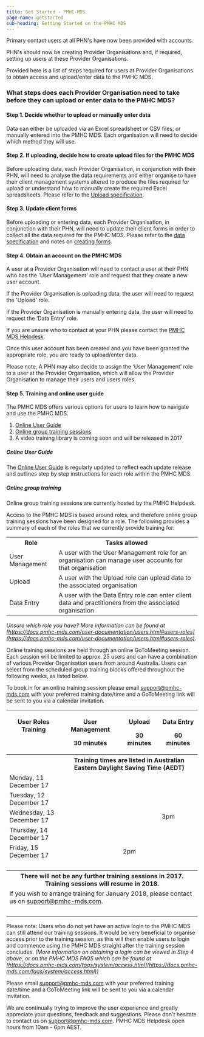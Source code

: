 ```yaml
---
title: Get Started - PMHC-MDS
page-name: getstarted
sub-heading: Getting Started on the PMHC MDS
---
```

Primary contact users at all PHN's have now been provided with accounts.

PHN's should now be creating Provider Organisations and, if required, setting
up users at these Provider Organisations.

Provided here is a list of steps required for users at Provider Organisations
to obtain access and upload/enter data to the PMHC MDS.

### <a name="steps"></a>What steps does each Provider Organisation need to take before they can upload or enter data to the PMHC MDS?

#### <a name="step1"></a>Step 1. Decide whether to upload or manually enter data

Data can either be uploaded via an Excel spreadsheet or CSV files, or manually entered into the PMHC MDS. Each organisation will need to decide which method they will use.

#### <a name="step2"></a>Step 2. If uploading, decide how to create upload files for the PMHC MDS

Before uploading data, each Provider Organisation, in conjunction with their PHN,
will need to analyse the data requirements and either organise
to have their client management systems altered to produce the files required
for upload or understand how to manually create the required Excel spreadsheets.
Please refer to the [Upload specification](https://docs.pmhc-mds.com/data-specification/upload-specification.html).

#### <a name="step3"></a>Step 3. Update client forms

Before uploading or entering data, each Provider Organisation, in conjunction with their PHN,
will need to update their client forms in order to collect all
the data required for the PMHC MDS. Please refer to the [data specification](https://docs.pmhc-mds.com/data-specification/)
and notes on [creating forms](https://docs.pmhc-mds.com/data-specification/form-creation.html).

#### <a name="step4"></a>Step 4. Obtain an account on the PMHC MDS

A user at a Provider Organisation will need to contact a user at their PHN who has the 'User Management' role and request that they create a new user account.

If the Provider Organisation is uploading data, the user will need to request the 'Upload' role.

If the Provider Organisation is manually entering data, the user will need to request the ‘Data Entry’ role.

If you are unsure who to contact at your PHN please contact the [PMHC MDS Helpdesk](mailto:support@pmhc-mds.com).

Once this user account has been created and you have been granted the appropriate role, you are ready to upload/enter data.

Please note, A PHN may also decide to assign the ‘User Management’ role to a user at the Provider Organisation, which will allow the Provider Organisation to manage their users and users roles.

#### <a name="step5"></a>Step 5. Training and online user guide

The PMHC MDS offers various options for users to learn how to navigate and use the PMHC MDS.

1. [Online User Guide](#user_guide)
2. [Online group training sessions](#group_training)
3. A video training library is coming soon and will be released in 2017

##### <a name="user_guide"></a>Online User Guide

The [Online User Guide](https://docs.pmhc-mds.com/user-documentation/index.html)
is regularly updated to reflect each update release and outlines
step by step instructions for each role within the PMHC MDS.

##### <a name="group_training"></a>Online group training

Online group training sessions are currently hosted by the PMHC Helpdesk.

Access to the PMHC MDS is based around roles, and therefore online group
training sessions have been designed for a role. The following provides a
summary of each of the roles that we currently provide training for:

<table class="table-bordered">
  <tr>
    <th>Role</th>
    <th>Tasks allowed</th>
  </tr>
  <tr>
    <td>User Management</td>
    <td>A user with the User Management role for an organisation can manage user accounts for that organisation</td>
  </tr>
  <tr>
    <td>Upload</td>
    <td>A user with the Upload role can upload data to the associated organisation</td>
  </tr>
  <tr>
    <td>Data Entry</td>
    <td>A user with the Data Entry role can enter client data and practitioners from the associated organisation</td>
  </tr>
</table>

*Unsure which role you have? More information can be found at [https://docs.pmhc-mds.com/user-documentation/users.html#users-roles](https://docs.pmhc-mds.com/user-documentation/users.html#users-roles).*

Online training sessions are held through an online GoToMeeting session. Each
session will be limited to approx. 25 users and can have a combination of
various Provider Organisation users from around Australia. Users can select
from the scheduled group training blocks offered throughout the following weeks,
as listed below.

To book in for an online training session please email [support@pmhc-mds.com](mailto:support@pmhc-mds.com)
with your preferred training date/time and a GoToMeeting link will be sent to
you via a calendar invitation.

<table class="table-bordered">
  <tr>
    <th><p>User Roles Training</p><p>&nbsp;</p></th>
    <th><p>User Management</p><p>30 minutes</p></th>
    <th><p>Upload</p><p>30 minutes</p></th>
    <th><p>Data Entry</p><p>60 minutes</p></th>
  </tr>
  <tr>
    <th>&nbsp;</th>
    <th colspan="3">Training times are listed in Australian Eastern Daylight Saving Time (AEDT)</th>
  </tr>
  <tr>
    <td>Monday, 11 December 17</td>
    <td></td>
    <td></td>
    <td></td>
  </tr>
  <tr>
    <td>Tuesday, 12 December 17</td>
    <td></td>
    <td></td>
    <td></td>
  </tr>
  <tr>
    <td>Wednesday, 13 December 17</td>
    <td></td>
    <td></td>
    <td>3pm</td>
  </tr>
  <tr>
    <td>Thursday, 14 December 17</td>
    <td></td>
    <td></td>
    <td></td>
  </tr>
  <tr>
    <td>Friday, 15 December 17</td>
    <td></td>
    <td>2pm</td>
    <td></td>
  </tr>
  <tr>
    <td colspan="4">&nbsp;</td>
  </tr>
  <tr>
    <th colspan="4">There will not be any further training sessions in 2017.
    Training sessions will resume in 2018.</th>
  </tr>
  <tr>
    <td colspan="4">If you wish to arrange training for
    January 2018, please contact us
    on <a href="mailto:support@pmhc-mds.com">support@pmhc-mds.com</a>.</td>
  </tr>  
  <tr>
    <td colspan="4">&nbsp;</td>
  </tr>
</table>

Please note: Users who do not yet have an active login to the PMHC MDS can
still attend our training sessions. It would be very beneficial to organise
access prior to the training session, as this will then enable users to login
and commence using the PMHC MDS straight after the training session concludes.
*(More information on obtaining a login can be viewed in Step 4 above, or on
the PMHC MDS FAQS which can be found at [https://docs.pmhc-mds.com/faqs/system/access.html](https://docs.pmhc-mds.com/faqs/system/access.html))*

Please email [support@pmhc-mds.com](mailto:support@pmhc-mds.com) with your preferred training date/time and
a GoToMeeting link will be sent to you via a calendar invitation.

We are continually trying to improve the user experience and greatly appreciate
your questions, feedback and suggestions. Please don't hesitate to contact us
on [support@pmhc-mds.com](mailto:support@pmhc-mds.com). PMHC MDS Helpdesk open
hours from 10am - 6pm AEST.  
